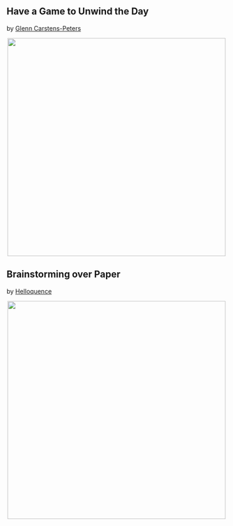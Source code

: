 ## Have a Game to Unwind the Day 
by [Glenn Carstens-Peters](https://unsplash.com/@glenncarstenspeters)

<p align="center">
  <img src="https://github.com/rafaelromon/TrampAway/blob/master/gamehoarder_site/static/img/bg.jpg" width="500">
</p>

## Brainstorming over Paper
by [Helloquence](https://unsplash.com/@helloquence)

<p align="center">
  <img src="https://github.com/rafaelromon/TrampAway/blob/master/gamehoarder_site/static/img/banner-bg.jpg" width="500">
</p>
